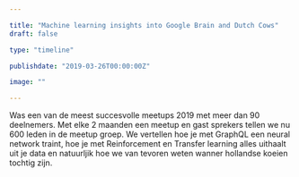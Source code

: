 ```yaml
---

title: "Machine learning insights into Google Brain and Dutch Cows"
draft: false

type: "timeline"

publishdate: "2019-03-26T00:00:00Z"

image: ""

---
```


Was een van de meest succesvolle meetups 2019 met meer dan 90 deelnemers. Met elke 2 maanden een meetup en gast sprekers tellen we nu 600 leden in de meetup groep. We vertellen hoe je met GraphQL een neural network traint, hoe je met Reinforcement en Transfer learning alles uithaalt uit je data en natuurljik hoe we van tevoren weten wanner hollandse koeien tochtig zijn.
